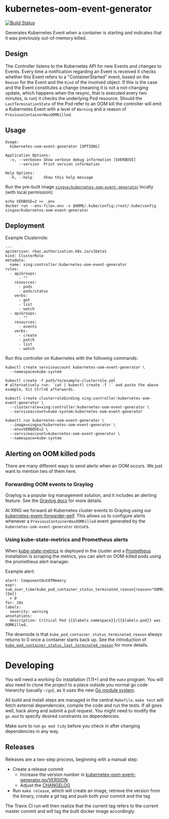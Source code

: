 # kubernetes-oom-event-generator

[![Build Status](https://travis-ci.org/xing/kubernetes-oom-event-generator.svg?branch=master)](https://travis-ci.org/xing/kubernetes-oom-event-generator)

Generates Kubernetes Event when a container is starting and indicates that
it was previously out-of-memory killed.

## Design

The Controller listens to the Kubernetes API for new Events and changes to
Events. Every time a notification regarding an Event is received it checks
whether this Event refers to a "ContainerStarted" event, based on the `Reason`
for the Event and the `Kind` of the involved object. If this is the case
and the Event constitutes a change (meaning it is not a not-changing update,
which happens when the resync, that is executed every two minutes, is run) it checks
the underlying Pod resource. Should the `LastTerminationState` of the Pod refer to
an OOM kill the controller will emit a Kubernetes Event with a level of `Warning`
and a reason of `PreviousContainerWasOOMKilled`.

## Usage

    Usage:
      kubernetes-oom-event-generator [OPTIONS]

    Application Options:
      -v, --verbose= Show verbose debug information [$VERBOSE]
          --version  Print version information

    Help Options:
      -h, --help     Show this help message

Run the pre-built image [`xingse/kubernetes-oom-event-generator`] locally (with
local permission):

    echo VERBOSE=2 >> .env
    docker run --env-file=.env -v $HOME/.kube/config:/root/.kube/config xingse/kubernetes-oom-event-generator

## Deployment

Example Clusterrole:

    ---
    apiVersion: rbac.authorization.k8s.io/v1beta1
    kind: ClusterRole
    metadata:
      name: xing:controller:kubernetes-oom-event-generator
    rules:
      - apiGroups:
          - ""
        resources:
          - pods
          - pods/status
        verbs:
          - get
          - list
          - watch
      - apiGroups:
          - ""
        resources:
          - events
        verbs:
          - create
          - patch
          - list
          - watch

Run this controller on Kubernetes with the following commands:

    kubectl create serviceaccount kubernetes-oom-event-generator \
      --namespace=kube-system

    kubectl create -f path/to/example-clusterrole.yml
    # alternatively run: `cat | kubectl create -f -` and paste the above example, hit Ctrl+D afterwards.

    kubectl create clusterrolebinding xing:controller:kubernetes-oom-event-generator \
      --clusterrole=xing:controller:kubernetes-oom-event-generator \
      --serviceaccount=kube-system:kubernetes-oom-event-generator

    kubectl run kubernetes-oom-event-generator \
      --image=xingse/kubernetes-oom-event-generator \
      --env=VERBOSE=2 \
      --serviceaccount=kubernetes-oom-event-generator \
      --namespace=kube-system

## Alerting on OOM killed pods

There are many different ways to send alerts when an OOM occurs. We just want to
mention two of them here.

### Forwarding OOM events to Graylog

Graylog is a popular log management solution, and it includes an alerting feature.
See the [Graylog docs] for more details.

At XING we forward all Kubernetes cluster events to Graylog using our
[kubernetes-event-forwarder-gelf]. This allows us to configure alerts whenever a
`PreviousContainerWasOOMKilled` event generated by the `kubernetes-oom-event-generator`
occurs.

### Using kube-state-metrics and Prometheus alerts

When [kube-state-metrics] is deployed in the cluster and a [Prometheus] installation
is scraping the metrics, you can alert on OOM-killed pods using the prometheus alert manager.

Example alert:

    alert: ComponentOutOfMemory
    expr: sum_over_time(kube_pod_container_status_terminated_reason{reason="OOMKilled"}[5m])
      > 0
    for: 10s
    labels:
      severity: warning
    annotations:
      description: Critical Pod {{$labels.namespace}}/{{$labels.pod}} was OOMKilled.

The downside is that `kube_pod_container_status_terminated_reason` always returns to 0 once
a container starts back up. See the introduction of
[`kube_pod_container_status_last_terminated_reason`] for more details.

# Developing

You will need a working Go installation (1.11+) and the `make` program.  You will also
need to clone the project to a place outside you normal go code hierarchy (usually
`~/go`), as it uses the new [Go module system].

All build and install steps are managed in the central `Makefile`. `make test` will fetch
external dependencies, compile the code and run the tests. If all goes well, hack along
and submit a pull request. You might need to modify the `go.mod` to specify desired
constraints on dependencies.

Make sure to run `go mod tidy` before you check in after changing dependencies in any way.

[Go module system]: https://github.com/golang/go/wiki/Modules
[`xingse/kubernetes-oom-event-generator`]: https://hub.docker.com/r/xingse/kubernetes-oom-event-generator
[Graylog docs]: https://docs.graylog.org/
[kubernetes-event-forwarder-gelf]: https://github.com/xing/kubernetes-event-forwarder-gelf
[kube-state-metrics]: https://github.com/kubernetes/kube-state-metrics
[Prometheus]: https://prometheus.io
[`kube_pod_container_status_last_terminated_reason`]: https://github.com/kubernetes/kube-state-metrics/pull/535

## Releases

Releases are a two-step process, beginning with a manual step:

* Create a release commit
  * Increase the version number in [kubernetes-oom-event-generator.go/VERSION](kubernetes-oom-event-generator.go#20)
  * Adjust the [CHANGELOG](CHANGELOG.md)
* Run `make release`, which will create an image, retrieve the version from the
  binary, create a git tag and push both your commit and the tag

The Travis CI run will then realize that the current tag refers to the current master commit and
will tag the built docker image accordingly.
